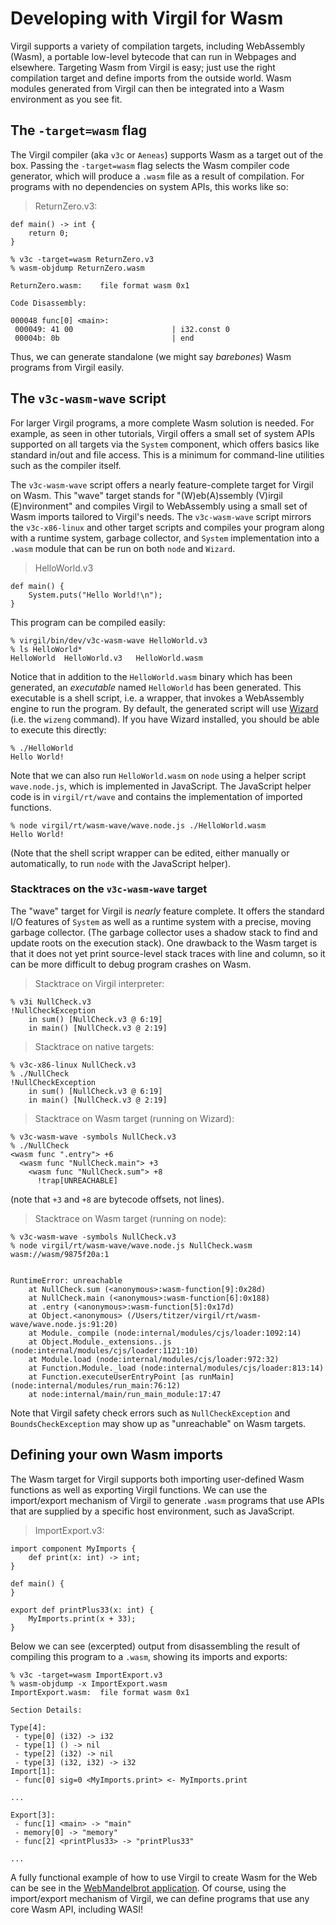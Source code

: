 # Developing with Virgil for Wasm

Virgil supports a variety of compilation targets, including WebAssembly (Wasm), a portable low-level bytecode that can run in Webpages and elsewhere.
Targeting Wasm from Virgil is easy; just use the right compilation target and define imports from the outside world.
Wasm modules generated from Virgil can then be integrated into a Wasm environment as you see fit.

## The `-target=wasm` flag

The Virgil compiler (aka `v3c` or `Aeneas`) supports Wasm as a target out of the box.
Passing the `-target=wasm` flag selects the Wasm compiler code generator, which will produce a `.wasm` file as a result of compilation.
For programs with no dependencies on system APIs, this works like so:

> ReturnZero.v3:
```
def main() -> int {
    return 0;
}
```

```
% v3c -target=wasm ReturnZero.v3
% wasm-objdump ReturnZero.wasm

ReturnZero.wasm:	file format wasm 0x1

Code Disassembly:

000048 func[0] <main>:
 000049: 41 00                      | i32.const 0
 00004b: 0b                         | end
```

Thus, we can generate standalone (we might say *barebones*) Wasm programs from Virgil easily.

## The `v3c-wasm-wave` script

For larger Virgil programs, a more complete Wasm solution is needed.
For example, as seen in other tutorials, Virgil offers a small set of system APIs supported on all targets via the `System` component, which offers basics like standard in/out and file access.
This is a minimum for command-line utilities such as the compiler itself.

The `v3c-wasm-wave` script offers a nearly feature-complete target for Virgil on Wasm.
This "wave" target stands for "(W)eb(A)ssembly (V)irgil (E)nvironment" and compiles Virgil to WebAssembly using a small set of Wasm imports tailored to Virgil's needs.
The `v3c-wasm-wave` script mirrors the `v3c-x86-linux` and other target scripts and compiles your program along with a runtime system, garbage collector, and `System` implementation into a `.wasm` module that can be run on both `node` and `Wizard`.

> HelloWorld.v3
```
def main() {
	System.puts("Hello World!\n");
}
```

This program can be compiled easily:

```
% virgil/bin/dev/v3c-wasm-wave HelloWorld.v3
% ls HelloWorld*
HelloWorld	HelloWorld.v3	HelloWorld.wasm
```

Notice that in addition to the `HelloWorld.wasm` binary which has been generated, an *executable* named `HelloWorld` has been generated.
This executable is a shell script, i.e. a wrapper, that invokes a WebAssembly engine to run the program.
By default, the generated script will use [Wizard](https://github.com/titzer/wizard-engine) (i.e. the `wizeng` command).
If you have Wizard installed, you should be able to execute this directly:

```
% ./HelloWorld
Hello World!
```

Note that we can also run `HelloWorld.wasm` on `node` using a helper script `wave.node.js`, which is implemented in JavaScript.
The JavaScript helper code is in `virgil/rt/wave` and contains the implementation of imported functions.

```
% node virgil/rt/wasm-wave/wave.node.js ./HelloWorld.wasm
Hello World!
```

(Note that the shell script wrapper can be edited, either manually or automatically, to run `node` with the JavaScript helper).

### Stacktraces on the `v3c-wasm-wave` target

The "wave" target for Virgil is *nearly* feature complete.
It offers the standard I/O features of `System` as well as a runtime system with a precise, moving garbage collector.
(The garbage collector uses a shadow stack to find and update roots on the execution stack).
One drawback to the Wasm target is that it does not yet print source-level stack traces with line and column, so it can be more difficult to debug program crashes on Wasm.

> Stacktrace on Virgil interpreter:
```
% v3i NullCheck.v3
!NullCheckException
	in sum() [NullCheck.v3 @ 6:19]
	in main() [NullCheck.v3 @ 2:19]
```

> Stacktrace on native targets:
```
% v3c-x86-linux NullCheck.v3
% ./NullCheck
!NullCheckException
	in sum() [NullCheck.v3 @ 6:19]
	in main() [NullCheck.v3 @ 2:19]
```

> Stacktrace on Wasm target (running on Wizard):
```
% v3c-wasm-wave -symbols NullCheck.v3
% ./NullCheck
<wasm func ".entry"> +6
  <wasm func "NullCheck.main"> +3
    <wasm func "NullCheck.sum"> +8
      !trap[UNREACHABLE]
```

(note that `+3` and `+8` are bytecode offsets, not lines).

> Stacktrace on Wasm target (running on node):
```
% v3c-wasm-wave -symbols NullCheck.v3
% node virgil/rt/wasm-wave/wave.node.js NullCheck.wasm
wasm://wasm/9875f20a:1


RuntimeError: unreachable
    at NullCheck.sum (<anonymous>:wasm-function[9]:0x28d)
    at NullCheck.main (<anonymous>:wasm-function[6]:0x188)
    at .entry (<anonymous>:wasm-function[5]:0x17d)
    at Object.<anonymous> (/Users/titzer/virgil/rt/wasm-wave/wave.node.js:91:20)
    at Module._compile (node:internal/modules/cjs/loader:1092:14)
    at Object.Module._extensions..js (node:internal/modules/cjs/loader:1121:10)
    at Module.load (node:internal/modules/cjs/loader:972:32)
    at Function.Module._load (node:internal/modules/cjs/loader:813:14)
    at Function.executeUserEntryPoint [as runMain] (node:internal/modules/run_main:76:12)
    at node:internal/main/run_main_module:17:47
```

Note that Virgil safety check errors such as `NullCheckException` and `BoundsCheckException` may show up as "unreachable" on Wasm targets.

## Defining your own Wasm imports

The Wasm target for Virgil supports both importing user-defined Wasm functions as well as exporting Virgil functions.
We can use the import/export mechanism of Virgil to generate `.wasm` programs that use APIs that are supplied by a specific host environment, such as JavaScript.

> ImportExport.v3:
```
import component MyImports {
	def print(x: int) -> int;
}

def main() {
}

export def printPlus33(x: int) {
	MyImports.print(x + 33);
}
```

Below we can see (excerpted) output from disassembling the result of compiling this program to a `.wasm`, showing its imports and exports:

```
% v3c -target=wasm ImportExport.v3
% wasm-objdump -x ImportExport.wasm
ImportExport.wasm:	file format wasm 0x1

Section Details:

Type[4]:
 - type[0] (i32) -> i32
 - type[1] () -> nil
 - type[2] (i32) -> nil
 - type[3] (i32, i32) -> i32
Import[1]:
 - func[0] sig=0 <MyImports.print> <- MyImports.print

...

Export[3]:
 - func[1] <main> -> "main"
 - memory[0] -> "memory"
 - func[2] <printPlus33> -> "printPlus33"

...

```

A fully functional example of how to use Virgil to create Wasm for the Web can be see in the [WebMandelbrot application](../../../apps/WebMandelbrot).
Of course, using the import/export mechanism of Virgil, we can define programs that use any core Wasm API, including WASI!
